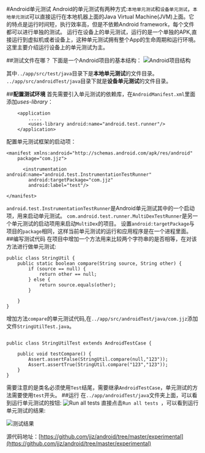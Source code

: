 #Android单元测试
Android的单元测试有两种方式:`本地单元测试`和`设备单元测试`，`本地单元测试`可以直接运行在本地机器上面的Java Virtual Machine(JVM)上面。它的特点是运行时间短，执行效率高，但是不依赖Android framework，每个文件都可以进行单独的测试。
运行在设备上的单元测试，运行的是一个单独的APK,直接运行到虚拟机或者设备上，这种单元测试拥有整个App的生命周期和运行环境。
这里主要介绍运行设备上的单元测试为主。

##测试文件在哪？
下面是一个Android项目的基本结构：
![Android项目结构](http://upload-images.jianshu.io/upload_images/22188-f1af1fe48fa8d2bd.png?imageMogr2/auto-orient/strip%7CimageView2/2/w/1240)


其中`../app/src/test/java`目录下是**本地单元测试**的文件目录。
`../app/src/androidTest/java`目录下就是**设备单元测试**的文件目录。

##**配置测试环境**
首先需要引入单元测试的依赖库，在`AndroidManifest.xml`里面添加*uses-library*：
```
    <application
        .....
        <uses-library android:name="android.test.runner"/>
    </application>
```
配置单元测试框架的启动项：
```
<manifest xmlns:android="http://schemas.android.com/apk/res/android"
    package="com.jjz">

      <instrumentation android:name="android.test.InstrumentationTestRunner"
        android:targetPackage="com.jjz"
        android:label="test"/>

</manifest>
```
`android.test.InstrumentationTestRunner`是Android单元测试其中的一个启动项，用来启动单元测试。
`com.android.test.runner.MultiDexTestRunner`是另一个单元测试的启动项用来启动`MultiDex`的项目。
设置`android:targetPackage`与项目的`package`相同，这样当前单元测试的运行和应用程序是在一个进程里面。
##编写测试代码
在项目中增加一个方法用来比较两个字符串的是否相等，在对该方法进行做单元测试:
```
public class StringUtil {
    public static boolean compare(String source, String other) {
        if (source == null) {
            return other == null;
        } else {
            return source.equals(other);
        }

    }
}
```

增加方法`compare`的单元测试代码,在`../app/src/androidTest/java/com.jjz`添加文件`StringUtilTest.java`。
```

public class StringUtilTest extends AndroidTestCase {

    public void testCompare() {
        Assert.assertFalse(StringUtil.compare(null,"123"));
        Assert.assertTrue(StringUtil.compare("123","123"));
    }
}

```
需要注意的是类名必须使用`Test`结尾，需要继承`AndroidTestCase`，单元测试的方法需要使用`test`开头。
##运行
在`../app/androidTest/java`文件夹上面，可以看到运行单元测试的按钮:
![Run all tests](http://upload-images.jianshu.io/upload_images/22188-1da40969c30d51bc.png?imageMogr2/auto-orient/strip%7CimageView2/2/w/1240)
直接点击`Run all tests `，可以看到运行单元测试的结果:

![测试结果](http://upload-images.jianshu.io/upload_images/22188-499d2fbd546081e3.png?imageMogr2/auto-orient/strip%7CimageView2/2/w/1240)



源代码地址：[https://github.com/jjz/android/tree/master/experimental](https://github.com/jjz/android/tree/master/experimental)




